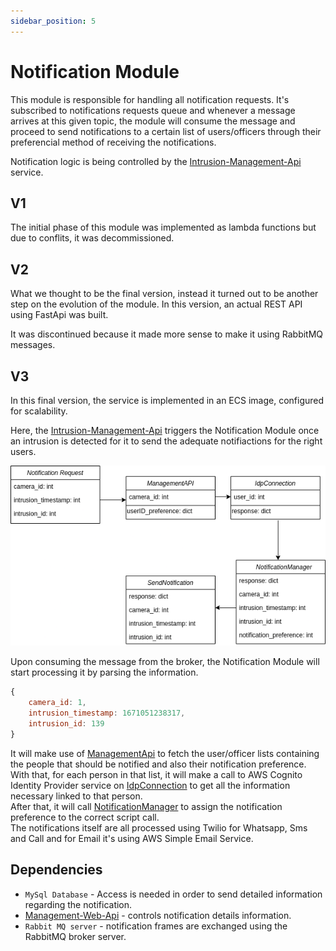 ```yaml
---
sidebar_position: 5
---
```


# Notification Module

This module is responsible for handling all notification requests. It's subscribed to notifications requests queue and whenever a message arrives at this given topic, the module will consume the message and proceed to send notifications to a certain list of users/officers through their preferencial method of receiving the notifications.

Notification logic is being controlled by the [Intrusion-Management-Api](https://github.com/Surveillance4SE/ima) service.

## V1
The initial phase of this module was implemented as lambda functions but due to conflits, it was decommissioned.

## V2
What we thought to be the final version, instead it turned out to be another step on the evolution of the module. 
In this version, an actual REST API using FastApi was built.

It was discontinued because it made more sense to make it using RabbitMQ messages.

## V3
In this final version, the service is implemented in an ECS image, configured for scalability.

Here, the [Intrusion-Management-Api](https://github.com/Surveillance4SE/ima) triggers the Notification Module once an intrusion is detected for it to send the adequate notifiactions for the right users.

![diagram](diagram.png)

Upon consuming the message from the broker, the Notification Module will start processing it by parsing the information.

```javascript
{
    camera_id: 1,
    intrusion_timestamp: 1671051238317,
    intrusion_id: 139
}
```

It will make use of [ManagementApi](https://github.com/Surveillance4SE/notification-module/blob/dev/src/management_api.py) to fetch the user/officer lists containing the people that should be notified and also their notification preference.  
With that, for each person in that list, it will make a call to AWS Cognito Identity Provider service on [IdpConnection](https://github.com/Surveillance4SE/notification-module/blob/dev/src/idp_connection.py) to get all the information necessary linked to that person.  
After that, it will call [NotificationManager](https://github.com/Surveillance4SE/notification-module/blob/dev/src/notification_manager.py) to assign the notification preference to the correct script call.  
The notifications itself are all processed using Twilio for Whatsapp, Sms and Call and for Email it's using AWS Simple Email Service.



## Dependencies
- `MySql Database` - Access is needed in order to send detailed information regarding the notification.
- [Management-Web-Api](https://github.com/Surveillance4SE/Management-Web-API) - controls notification details information.
- `Rabbit MQ server` - notification frames are exchanged using the RabbitMQ broker server.

